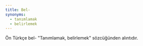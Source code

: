 ```yaml
---
title: Bel-
synonyms:
  - tanımlamak
  - belirlemek
---
```

Ön Türkçe bel- "Tanımlamak, belirlemek" sözcüğünden alıntıdır. 
